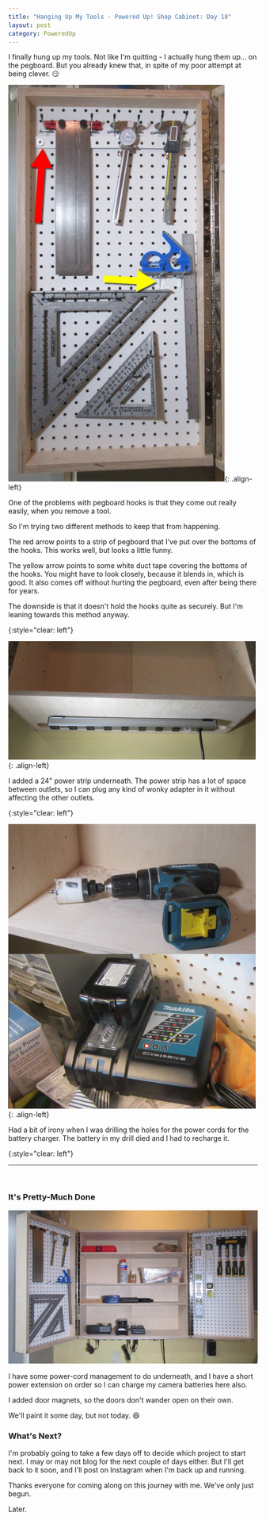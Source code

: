 ```yaml
---
title: "Hanging Up My Tools - Powered Up! Shop Cabinet: Day 18"
layout: post
category: PoweredUp
---
```

I finally hung up my tools. Not like I'm quitting - I actually hung them up... on the pegboard. But you already knew that, in spite of my poor attempt at being clever. 😏

![](/assets/images-posts/powered-up-1/2019-02-08.1.01.jpg){: .align-left}

One of the problems with pegboard hooks is that they come out really easily, when you remove a tool.

So I'm trying two different methods to keep that from happening.

The red arrow points to a strip of pegboard that I've put over the bottoms of the hooks. This works well, but looks a little funny.

The yellow arrow points to some white duct tape covering the bottoms of the hooks. You might have to look closely, because it blends in, which is good. It also comes off without hurting the pegboard, even after being there for years.

The downside is that it doesn't hold the hooks quite as securely. But I'm leaning towards this method anyway.

{:style="clear: left"}

![](/assets/images-posts/powered-up-1/2019-02-08.1.02.jpg){: .align-left}

I added a 24" power strip underneath. The power strip has a lot of space between outlets, so I can plug any kind of wonky adapter in it without affecting the other outlets.

{:style="clear: left"}

![](/assets/images-posts/powered-up-1/2019-02-08.1.03.jpg){: .align-left}

Had a bit of irony when I was drilling the holes for the power cords for the battery charger. The battery in my drill died and I had to recharge it.

{:style="clear: left"}
<br/>

---

<br/>

### It's Pretty-Much Done

![](/assets/images-posts/powered-up-1/2019-02-08.1.04.jpg)

I have some power-cord management to do underneath, and I have a short power extension on order so I can charge my camera batteries here also.

I added door magnets, so the doors don't wander open on their own.

We'll paint it some day, but not today. 😄

### What's Next?

I'm probably going to take a few days off to decide which project to start next. I may or may not blog for the next couple of days either. But I'll get back to it soon, and I'll post on Instagram when I'm back up and running.

Thanks everyone for coming along on this journey with me. We've only just begun.

Later.
